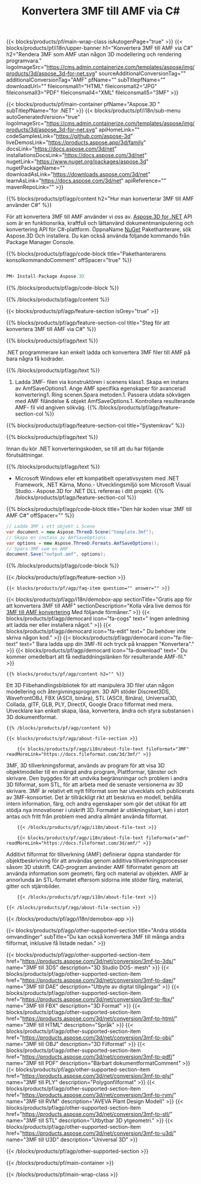 ﻿---
title: Konvertera 3MF till AMF via C# 
weight: 750
url: /sv/net/conversion/3mf-to-amf/ 
description: Provkod för 3MF till AMF C# konvertering. Använd API exempelkod för sats 3MF filer till AMF konvertering inom VB.NET, Asp.NET eller någon .NET baserad program.
---
{{< blocks/products/pf/main-wrap-class isAutogenPage="true" >}}
{{< blocks/products/pf/i18n/upper-banner h1="Konvertera 3MF till AMF via C#" h2="Rendera 3MF som AMF utan någon 3D modellering och rendering programvara." logoImageSrc="https://cms.admin.containerize.com/templates/aspose/img/products/3d/aspose_3d-for-net.svg" sourceAdditionalConversionTag="" additionalConversionTag="AMF" pfName="" subTitlepfName="" downloadUrl="" fileiconsmall1="HTML" fileiconsmall2="JPG" fileiconsmall3="PDF" fileiconsmall4="XML" fileiconsmall5="3MF" >}}

{{< blocks/products/pf/main-container pfName="Aspose.3D " subTitlepfName="for .NET" >}}
{{< blocks/products/pf/i18n/sub-menu autoGeneratedVersion="true" logoImageSrc="https://cms.admin.containerize.com/templates/aspose/img/products/3d/aspose_3d-for-net.svg" apiHomeLink="" codeSamplesLink="https://github.com/aspose-3d" liveDemosLink="https://products.aspose.app/3d/family" docsLink="https://docs.aspose.com/3d/net" installationsDocsLink="https://docs.aspose.com/3d/net" nugetLink="https://www.nuget.org/packages/aspose.3d" nugetPackageName="" downloadAsLink="https://downloads.aspose.com/3d/net" learnAsLink="https://docs.aspose.com/3d/net" apiReference="" mavenRepoLink="" >}}

{{% blocks/products/pf/agp/content h2="Hur man konverterar 3MF till AMF använder C#" %}}

 För att konvertera 3MF till AMF använder vi oss av.
 [Aspose.3D for .NET](https://products.aspose.com/3d/net) 
 API som är en funktionsrika, kraftfull och lättanvänd dokumentmanipulering och konvertering API för C#-plattform. ÖppnaName
 [NuGet](https://www.nuget.org/packages/aspose.3d) 
 Pakethanterare, sök
 Aspose.3D 
 Och installera. Du kan också använda följande kommando från Package Manager Console.

{{% blocks/products/pf/agp/code-block title="Pakethanterarens konsolkommandoComment" offSpacer="true" %}}

```cs

PM> Install-Package Aspose.3D


```

{{% /blocks/products/pf/agp/code-block %}}

{{% /blocks/products/pf/agp/content %}}

{{< blocks/products/pf/agp/feature-section isGrey="true" >}}

{{% blocks/products/pf/agp/feature-section-col title="Steg för att konvertera 3MF till AMF via C#" %}}

{{% blocks/products/pf/agp/text %}}

 .NET programmerare kan enkelt ladda och konvertera 3MF filer till AMF på bara några få kodrader.

{{% /blocks/products/pf/agp/text %}}

1. Ladda 3MF- filen via konstruktören i scenens klass1. Skapa en instans av AmfSaveOptions1. Ange AMF specifika egenskaper för avancerad konvertering1. Ring scenen.Spara metoden.1. Passera utdata sökvägen med AMF filändelse & objekt AmfSaveOptions.1. Kontrollera resulterande AMF- fil vid angiven sökväg.
{{% /blocks/products/pf/agp/feature-section-col %}}

{{% blocks/products/pf/agp/feature-section-col title="Systemkrav" %}}

{{% blocks/products/pf/agp/text %}}

 Innan du kör .NET konverteringskoden, se till att du har följande förutsättningar.

{{% /blocks/products/pf/agp/text %}}

- Microsoft Windows eller ett kompatibelt operativsystem med .NET Framework, .NET Kärna, Mono.- Utvecklingsmiljö som Microsoft Visual Studio.- Aspose.3D for .NET DLL refereras i ditt projekt.
{{% /blocks/products/pf/agp/feature-section-col %}}

{{% blocks/products/pf/agp/code-block title="Den här koden visar 3MF till AMF C#" offSpacer="" %}}

```cs
// Ladda 3MF i ett objekt i Scene 
var document = new Aspose.ThreeD.Scene("template.3mf");
// Skapa en instans av AmfSaveOptions 
var options = new Aspose.ThreeD.Formats.AmfSaveOptions();
// Spara 3MF som en AMF 
document.Save("output.amf", options); 


```

{{% /blocks/products/pf/agp/code-block %}}

{{< /blocks/products/pf/agp/feature-section >}}

    {{< blocks/products/pf/agp/faq-item question="" answer="" >}}
 

<!-- aboutfile Starts -->

{{< blocks/products/pf/agp/i18n/demobox-app sectionTitle="Gratis app för att konvertera 3MF till AMF" sectionDescription="Kolla våra live demos för [3MF till AMF konvertering](https://products.aspose.app/3d/conversion/3mf-to-amf) Med följande förmåner." >}}
        {{< blocks/products/pf/agp/democard icon="fa-cogs" text=" Ingen anledning att ladda ner eller installera något." >}}
        {{< blocks/products/pf/agp/democard icon="fa-edit" text=" Du behöver inte skriva någon kod." >}}
        {{< blocks/products/pf/agp/democard icon="fa-file-text" text=" Bara ladda upp din 3MF-fil och tryck på knappen \"Konvertera\"." >}}
        {{< blocks/products/pf/agp/democard icon="fa-download" text=" Du kommer omedelbart att få nedladdningslänken för resulterande AMF-fil." >}}

    {{% blocks/products/pf/agp/content h2="" %}}

 Ett 3D Filbehandlingsbibliotek för att manipulera 3D filer utan någon modellering och återgivningsprogram. 3D API stöder Discreet3DS, WavefrontOBJ, FBX (ASCII, binära), STL (ASCII, Binära), Universal3D, Collada, glTF, GLB, PLY, DirectX, Google Draco filformat med mera. Utvecklare kan enkelt skapa, läsa, konvertera, ändra och styra substansen i 3D dokumentformat.



    {{% /blocks/products/pf/agp/content %}}

    {{< blocks/products/pf/agp/about-file-section >}}

        {{< blocks/products/pf/agp/i18n/about-file-text fileFormat="3MF" readMoreLink="https://docs.fileformat.com/3d/3mf/" >}}
3MF, 3D tillverkningsformat, används av program för att visa 3D objektmodeller till en mängd andra program, Plattformar, tjänster och skrivare. Den byggdes för att undvika begränsningar och problem i andra 3D filformat, som STL, för att arbeta med de senaste versionerna av 3D skrivare. 3MF är relativt ett nytt filformat som har utvecklats och publicerats av 3MF-konsortiet. Det är tillräckligt rikt att beskriva en modell, behålla intern information, färg, och andra egenskaper som gör det utökat för att stödja nya innovationer i utskrift 3D. Formatet är utökningsbart, kan i stort antas och fritt från problem med andra allmänt använda filformat.

        {{< /blocks/products/pf/agp/i18n/about-file-text >}}

        {{< blocks/products/pf/agp/i18n/about-file-text fileFormat="amf" readMoreLink="https://docs.fileformat.com/3d/amf/" >}}
Additivt filformat för tillverkning (AMF) definierar öppna standarder för objektbeskrivning för att användas genom additiva tillverkningsprocesser såsom 3D utskrift. CAD-program använder AMF filformatet genom att använda information som geometri, färg och material av objekten. AMF är annorlunda än STL-formatet eftersom sidorna inte stöder färg, material, gitter och stjärnbilder.

        {{< /blocks/products/pf/agp/i18n/about-file-text >}}

    {{< /blocks/products/pf/agp/about-file-section >}}

{{< /blocks/products/pf/agp/i18n/demobox-app >}}

<!-- aboutfile Ends -->

{{< blocks/products/pf/agp/other-supported-section title="Andra stödda omvandlinger" subTitle="Du kan också konvertera 3MF till många andra filformat, inklusive få listade nedan." >}}

{{< blocks/products/pf/agp/other-supported-section-item href="https://products.aspose.com/3d/net/conversion/3mf-to-3ds/" name="3MF till 3DS" description="3D Studio DOS- mesh" >}}
{{< blocks/products/pf/agp/other-supported-section-item href="https://products.aspose.com/3d/net/conversion/3mf-to-dae/" name="3MF till DAE" description="Utbyte av digital tillgångar" >}}
{{< blocks/products/pf/agp/other-supported-section-item href="https://products.aspose.com/3d/net/conversion/3mf-to-fbx/" name="3MF till FBX" description="3D Format" >}}
{{< blocks/products/pf/agp/other-supported-section-item href="https://products.aspose.com/3d/net/conversion/3mf-to-html/" name="3MF till HTML" description="Språk" >}}
{{< blocks/products/pf/agp/other-supported-section-item href="https://products.aspose.com/3d/net/conversion/3mf-to-obj/" name="3MF till OBJ" description="3D Filformat" >}}
{{< blocks/products/pf/agp/other-supported-section-item href="https://products.aspose.com/3d/net/conversion/3mf-to-pdf/" name="3MF till PDF" description="Bärbart dokumentformatComment" >}}
{{< blocks/products/pf/agp/other-supported-section-item href="https://products.aspose.com/3d/net/conversion/3mf-to-ply/" name="3MF till PLY" description="Polygonfilformat" >}}
{{< blocks/products/pf/agp/other-supported-section-item href="https://products.aspose.com/3d/net/conversion/3mf-to-rvm/" name="3MF till RVM" description="AVEVA Plant Design Modell" >}}
{{< blocks/products/pf/agp/other-supported-section-item href="https://products.aspose.com/3d/net/conversion/3mf-to-stl/" name="3MF till STL" description="Utbytbar 3D ytgeometri." >}}
{{< blocks/products/pf/agp/other-supported-section-item href="https://products.aspose.com/3d/net/conversion/3mf-to-u3d/" name="3MF till U3D" description="Universal 3D" >}}

{{< /blocks/products/pf/agp/other-supported-section >}}

{{< /blocks/products/pf/main-container >}}
    
{{< /blocks/products/pf/main-wrap-class >}}